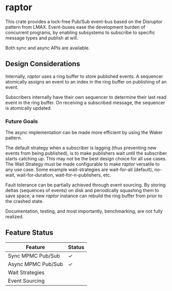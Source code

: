 # raptor

This crate provides a lock-free Pub/Sub event-bus based on the Disruptor pattern from LMAX. Event-buses ease the development burden of concurrent programs, by enabling subsystems to subscribe to specific message types and publish at will.

Both sync and async APIs are available.

## Design Considerations

Internally, *raptor* uses a ring buffer to store published events. A sequencer atomically assigns an event to an index in the ring buffer on publishing of an event.

Subscribers internally have their own sequencer to determine their last read event in the ring buffer. On receiving a subscribed message, the sequencer is atomically updated.

### Future Goals

The async implementation can be made more efficient by using the Waker pattern.

The default strategy when a subscriber is lagging (thus preventing new events from being published), is to make publishers wait until the subscriber starts catching up. This may not be the best design choice for all use cases. The Wait Strategy must be made configurable to make *raptor* versatile to any use case. Some example wait-strategies are wait-for-all (default), no-wait, wait-for-duration, wait-for-n-publishers, etc.

Fault tolerance can be partially achieved through event sourcing. By storing deltas (sequences of events) on disk and periodically squashing them to save space, a new *raptor* instance can rebuild the ring buffer from prior to the crashed state.

Documentation, testing, and most importantly, benchmarking, are not fully realized.

## Feature Status

| Feature                                             	| Status 	|
|-----------------------------------------------------	|--------	|
| Sync MPMC Pub/Sub 	                                |     ✓  	|
| Async MPMC Pub/Sub 	                                |     ✓  	|
| Wait Strategies                                       |       	|
| Event Sourcing                                        |       	|
